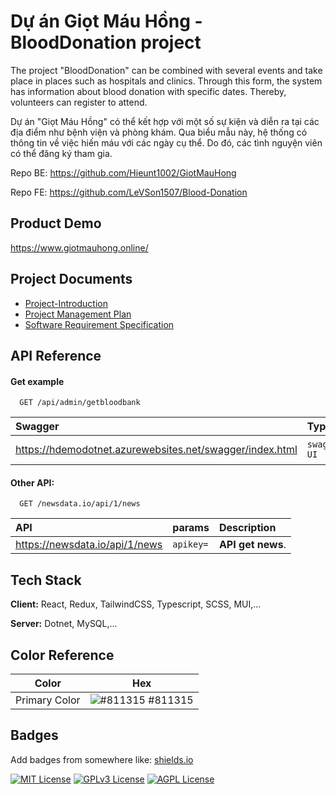 # Dự án Giọt Máu Hồng - BloodDonation project

The project "BloodDonation" can be combined with several events and take place in places such as hospitals and clinics. Through this form, the system has information about blood donation with specific dates. Thereby, volunteers can register to attend.

Dự án "Giọt Máu Hồng" có thể kết hợp với một số sự kiện và diễn ra tại các địa điểm như bệnh viện và phòng khám. Qua biểu mẫu này, hệ thống có thông tin về việc hiến máu với các ngày cụ thể. Do đó, các tình nguyện viên có thể đăng ký tham gia.

Repo BE: https://github.com/Hieunt1002/GiotMauHong

Repo FE: https://github.com/LeVSon1507/Blood-Donation

## Product Demo

https://www.giotmauhong.online/

## Project Documents

-  [Project-Introduction](https://docs.google.com/document/d/1GF5K2AowJvYUtihUOlbKkeqMVbhv2cdS/edit?usp=sharing&ouid=114449823659198021809&rtpof=true&sd=true)
-  [Project Management Plan](https://docs.google.com/document/d/1mV2MjygX3xan4sbDf3cd5I-snohnSpaH/edit?usp=sharing&ouid=114449823659198021809&rtpof=true&sd=true)
-  [Software Requirement Specification](https://docs.google.com/document/d/1tOB4hy_fU0bfULUfxGN7ynFjSwYtr8Or/edit?usp=sharing&ouid=114449823659198021809&rtpof=true&sd=true)

## API Reference

#### Get example

```http
  GET /api/admin/getbloodbank
```

| Swagger                                                  | Type         | Description      |
| :------------------------------------------------------- | :----------- | :--------------- |
| https://hdemodotnet.azurewebsites.net/swagger/index.html | `swagger UI` | **Swagger API**. |

#### Other API:

```http
  GET /newsdata.io/api/1/news
```

| API                            | params    | Description       |
| :----------------------------- | :-------- | :---------------- |
| https://newsdata.io/api/1/news | `apikey=` | **API get news**. |

<!-- ## Authors

-  [@LeVanSon](https://github.com/LeVSon1507)
-  [@NguyenTrongHieu](https://github.com/Hieunt1002) -->

## Tech Stack

**Client:** React, Redux, TailwindCSS, Typescript, SCSS, MUI,...

**Server:** Dotnet, MySQL,...

## Color Reference

| Color         | Hex                                                              |
| ------------- | ---------------------------------------------------------------- |
| Primary Color | ![#811315](https://via.placeholder.com/10/811315?text=+) #811315 |

## Badges

Add badges from somewhere like: [shields.io](https://shields.io/)

[![MIT License](https://img.shields.io/badge/License-MIT-green.svg)](https://choosealicense.com/licenses/mit/)
[![GPLv3 License](https://img.shields.io/badge/License-GPL%20v3-yellow.svg)](https://opensource.org/licenses/)
[![AGPL License](https://img.shields.io/badge/license-AGPL-blue.svg)](http://www.gnu.org/licenses/agpl-3.0)
